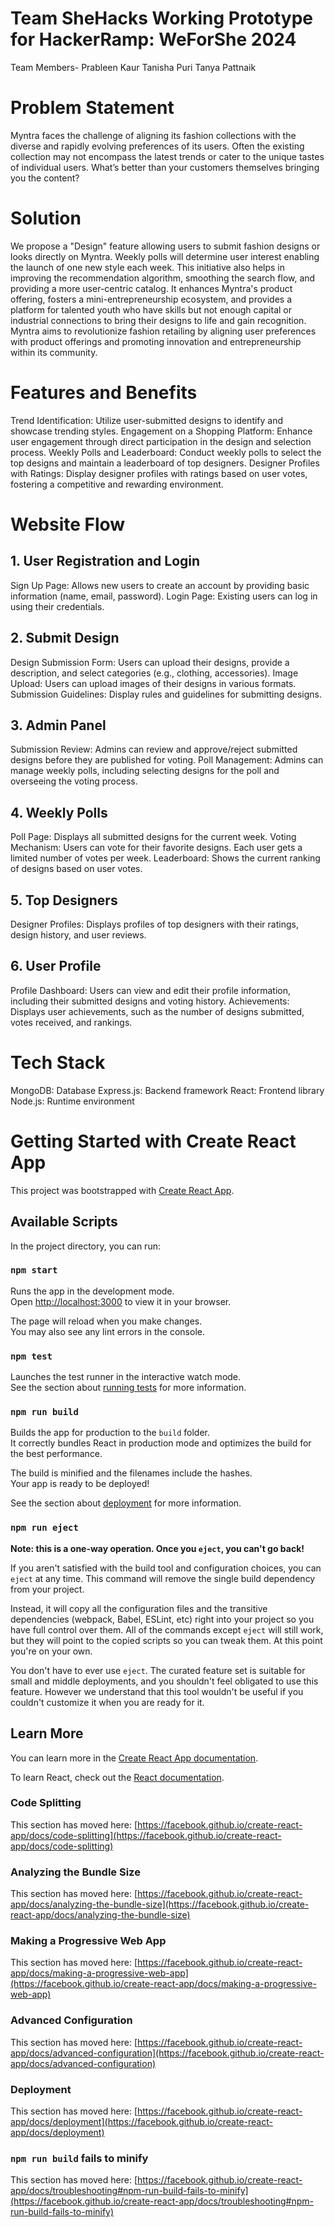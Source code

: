 # Team SheHacks Working Prototype for HackerRamp: WeForShe 2024
Team Members-
  Prableen Kaur
  Tanisha Puri
  Tanya Pattnaik

# Problem Statement
Myntra faces the challenge of aligning its fashion collections with the diverse and rapidly evolving preferences of its users. Often the existing collection may not encompass the latest trends or cater to the unique tastes of individual users. What’s better than your customers themselves bringing you the content?

# Solution
We propose a "Design" feature allowing users to submit fashion designs or looks directly on Myntra. Weekly polls will determine user interest enabling the launch of one new style each week. This initiative also helps in improving the recommendation algorithm, smoothing the search flow, and providing a more user-centric catalog. It enhances Myntra's product offering, fosters a mini-entrepreneurship ecosystem, and provides a platform for talented youth who have skills but not enough capital or industrial connections to bring their designs to life and gain recognition. Myntra aims to revolutionize fashion retailing by aligning user preferences with product offerings and promoting innovation and entrepreneurship within its community.

# Features and Benefits
Trend Identification: Utilize user-submitted designs to identify and showcase trending styles.
Engagement on a Shopping Platform: Enhance user engagement through direct participation in the design and selection process.
Weekly Polls and Leaderboard: Conduct weekly polls to select the top designs and maintain a leaderboard of top designers.
Designer Profiles with Ratings: Display designer profiles with ratings based on user votes, fostering a competitive and rewarding environment.

# Website Flow
## 1. User Registration and Login
Sign Up Page: Allows new users to create an account by providing basic information (name, email, password).
Login Page: Existing users can log in using their credentials.
## 2. Submit Design
Design Submission Form: Users can upload their designs, provide a description, and select categories (e.g., clothing, accessories).
Image Upload: Users can upload images of their designs in various formats.
Submission Guidelines: Display rules and guidelines for submitting designs.
## 3. Admin Panel
Submission Review: Admins can review and approve/reject submitted designs before they are published for voting.
Poll Management: Admins can manage weekly polls, including selecting designs for the poll and overseeing the voting process.
## 4. Weekly Polls
Poll Page: Displays all submitted designs for the current week.
Voting Mechanism: Users can vote for their favorite designs. Each user gets a limited number of votes per week.
Leaderboard: Shows the current ranking of designs based on user votes.
## 5. Top Designers
Designer Profiles: Displays profiles of top designers with their ratings, design history, and user reviews.
## 6. User Profile
Profile Dashboard: Users can view and edit their profile information, including their submitted designs and voting history.
Achievements: Displays user achievements, such as the number of designs submitted, votes received, and rankings.

# Tech Stack
MongoDB: Database
Express.js: Backend framework
React: Frontend library
Node.js: Runtime environment

# Getting Started with Create React App

This project was bootstrapped with [Create React App](https://github.com/facebook/create-react-app).

## Available Scripts

In the project directory, you can run:

### `npm start`

Runs the app in the development mode.\
Open [http://localhost:3000](http://localhost:3000) to view it in your browser.

The page will reload when you make changes.\
You may also see any lint errors in the console.

### `npm test`

Launches the test runner in the interactive watch mode.\
See the section about [running tests](https://facebook.github.io/create-react-app/docs/running-tests) for more information.

### `npm run build`

Builds the app for production to the `build` folder.\
It correctly bundles React in production mode and optimizes the build for the best performance.

The build is minified and the filenames include the hashes.\
Your app is ready to be deployed!

See the section about [deployment](https://facebook.github.io/create-react-app/docs/deployment) for more information.

### `npm run eject`

**Note: this is a one-way operation. Once you `eject`, you can't go back!**

If you aren't satisfied with the build tool and configuration choices, you can `eject` at any time. This command will remove the single build dependency from your project.

Instead, it will copy all the configuration files and the transitive dependencies (webpack, Babel, ESLint, etc) right into your project so you have full control over them. All of the commands except `eject` will still work, but they will point to the copied scripts so you can tweak them. At this point you're on your own.

You don't have to ever use `eject`. The curated feature set is suitable for small and middle deployments, and you shouldn't feel obligated to use this feature. However we understand that this tool wouldn't be useful if you couldn't customize it when you are ready for it.

## Learn More

You can learn more in the [Create React App documentation](https://facebook.github.io/create-react-app/docs/getting-started).

To learn React, check out the [React documentation](https://reactjs.org/).

### Code Splitting

This section has moved here: [https://facebook.github.io/create-react-app/docs/code-splitting](https://facebook.github.io/create-react-app/docs/code-splitting)

### Analyzing the Bundle Size

This section has moved here: [https://facebook.github.io/create-react-app/docs/analyzing-the-bundle-size](https://facebook.github.io/create-react-app/docs/analyzing-the-bundle-size)

### Making a Progressive Web App

This section has moved here: [https://facebook.github.io/create-react-app/docs/making-a-progressive-web-app](https://facebook.github.io/create-react-app/docs/making-a-progressive-web-app)

### Advanced Configuration

This section has moved here: [https://facebook.github.io/create-react-app/docs/advanced-configuration](https://facebook.github.io/create-react-app/docs/advanced-configuration)

### Deployment

This section has moved here: [https://facebook.github.io/create-react-app/docs/deployment](https://facebook.github.io/create-react-app/docs/deployment)

### `npm run build` fails to minify

This section has moved here: [https://facebook.github.io/create-react-app/docs/troubleshooting#npm-run-build-fails-to-minify](https://facebook.github.io/create-react-app/docs/troubleshooting#npm-run-build-fails-to-minify)
